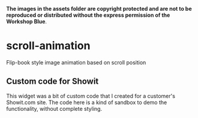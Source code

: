 **The images in the assets folder are copyright protected and are not to be reproduced or distributed without the express permission of the Workshop Blue**.

# scroll-animation
Flip-book style image animation based on scroll position

## Custom code for Showit
This widget was a bit of custom code that I created for a customer's Showit.com site. The code here is a kind of sandbox to demo the functionality, without complete styling.
